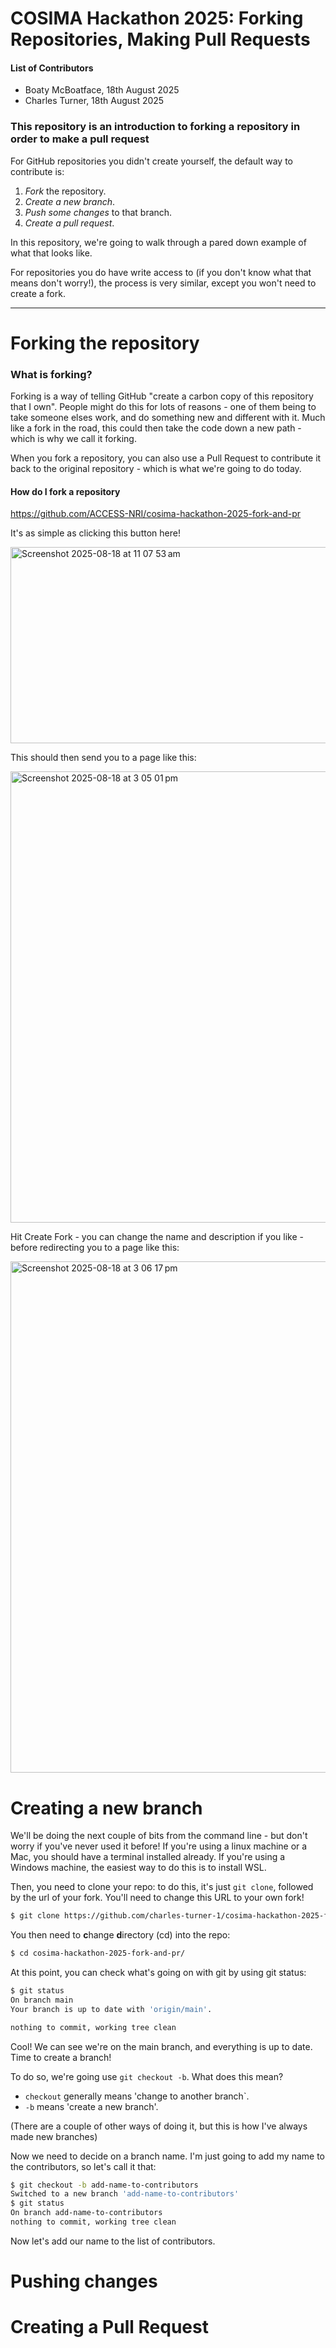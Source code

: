 # COSIMA Hackathon 2025: Forking Repositories, Making Pull Requests

#### List of Contributors
- Boaty McBoatface, 18th August 2025
- Charles Turner, 18th August 2025

### This repository is an introduction to forking a repository in order to make a pull request

For GitHub repositories you didn't create yourself, the default way to contribute is:
1. *Fork* the repository.
2. *Create a new branch*.
3. *Push some changes* to that branch.
4. *Create a pull request*.

In this repository, we're going to walk through a pared down example of what that looks like. 

For repositories you do have write access to (if you don't know what that means don't worry!), the process is very similar, except you won't need to create a fork.
___

# Forking the repository

### What is forking?

Forking is a way of telling GitHub "create a carbon copy of this repository that I own". People might do this for lots of reasons - one of them being to take someone elses work, and do something new and different with it. Much like a fork in the road, this could then take the code down a new path - which is why we call it forking. 

When you fork a repository, you can also use a Pull Request to contribute it back to the original repository - which is what we're going to do today.

#### How do I fork a repository

https://github.com/ACCESS-NRI/cosima-hackathon-2025-fork-and-pr

It's as simple as clicking this button here!

<img width="1275" height="314" alt="Screenshot 2025-08-18 at 11 07 53 am" src="https://github.com/user-attachments/assets/1b82d0b1-d7d2-4bda-8371-415f13d4d5ae" />

This should then send you to a page like this:

<img width="1074" height="722" alt="Screenshot 2025-08-18 at 3 05 01 pm" src="https://github.com/user-attachments/assets/6cde6f61-2053-4b4f-8f9d-de2b78586d43" />

Hit Create Fork - you can change the name and description if you like - before redirecting you to a page like this:

<img width="1467" height="818" alt="Screenshot 2025-08-18 at 3 06 17 pm" src="https://github.com/user-attachments/assets/52925caa-d3ce-459c-ab3b-51cfc1395a07" />


# Creating a new branch

We'll be doing the next couple of bits from the command line - but don't worry if you've never used it before! If you're using a linux machine or a Mac, you should have a terminal installed already. If you're using a Windows machine, the easiest way to do this is to install WSL.

Then, you need to clone your repo: to do this, it's just `git clone`, followed by the url of your fork. You'll need to change this URL to your own fork!

```bash
$ git clone https://github.com/charles-turner-1/cosima-hackathon-2025-fork-and-pr
```

You then need to **c**hange **d**irectory (cd) into the repo:
```bash
$ cd cosima-hackathon-2025-fork-and-pr/
```

At this point, you can check what's going on with git by using git status:
```bash
$ git status
On branch main
Your branch is up to date with 'origin/main'.

nothing to commit, working tree clean
```

Cool! We can see we're on the main branch, and everything is up to date. Time to create a branch! 

To do so, we're going use `git checkout -b`. What does this mean? 

- `checkout` generally means 'change to another branch`.
- `-b` means 'create a new branch'.

(There are a couple of other ways of doing it, but this is how I've always made new branches)

Now we need to decide on a branch name. I'm just going to add my name to the contributors, so let's call it that:

```bash
$ git checkout -b add-name-to-contributors
Switched to a new branch 'add-name-to-contributors'
$ git status
On branch add-name-to-contributors
nothing to commit, working tree clean
```

Now let's add our name to the list of contributors.

# Pushing changes



# Creating a Pull Request
